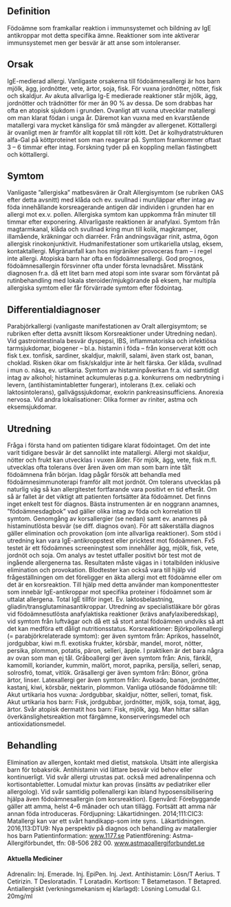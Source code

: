 ## Definition

Födoämne som framkallar reaktion i immunsystemet och bildning av IgE antikroppar mot detta specifika ämne. Reaktioner som inte aktiverar immunsystemet men ger besvär är att anse som intoleranser.

## Orsak

IgE-medierad allergi. Vanligaste orsakerna till födoämnesallergi är hos barn mjölk, ägg, jordnötter, vete, ärtor, soja, fisk. För vuxna jordnötter, nötter, fisk och skaldjur. Av akuta allvarliga Ig-E medierade reaktioner står mjölk, ägg, jordnötter och trädnötter för mer än 90 % av dessa. De som drabbas har ofta en atopisk sjukdom i grunden.
Ovanligt att vuxna utvecklar matallergi om man klarat födan i unga år. Däremot kan vuxna med en kvarstående matallergi vara mycket känsliga för små mängder av allergenet. Köttallergi är ovanligt men är framför allt kopplat till rött kött. Det är kolhydratstrukturen alfa-Gal på köttproteinet som man reagerar på. Symtom framkommer oftast 3 – 6 timmar efter intag. Forskning tyder på en koppling mellan fästingbett och köttallergi.

## Symtom

Vanligaste ”allergiska” matbesvären är Oralt Allergisymtom (se rubriken OAS efter detta avsnitt) med klåda och ev. svullnad i mun/läppar efter intag av föda innehållande korsreagerande antigen där individen i grunden har en allergi mot ex.v. pollen.
Allergiska symtom kan uppkomma från minuter till timmar efter exponering. Allvarligaste reaktionen är anafylaxi. Symtom från magtarmkanal, klåda och svullnad kring mun till kolik, magkramper, illamående, kräkningar och diarréer. Från andningsvägar rinit, astma, ögon allergisk rinokonjunktivit. Hudmanifestationer som urtikariella utslag, eksem, kontaktallergi. Migränanfall kan hos migräniker provoceras fram – i regel inte allergi. Atopiska barn har ofta en födoämnesallergi. God prognos, födoämnesallergin försvinner ofta under första levnadsåret.
Misstänk diagnosen fr.a. då ett litet barn med atopi som inte svarar som förväntat på rutinbehandling med lokala steroider/mjukgörande på eksem, har multipla allergiska symtom eller får förvärrade symtom efter födointag.

## Differentialdiagnoser

Parabjörkallergi (vanligaste manifestationen av Oralt allergisymtom; se rubriken efter detta avsnitt liksom Korsreaktioner under Utredning nedan).
Vid gastrointestinala besvär dyspepsi, IBS, inflammatoriska och infektiösa tarmsjukdomar, biogener – bl.a. histamin i föda – från konserverat kött och fisk t.ex. tonfisk, sardiner, skaldjur, makrill, salami, även stark ost, banan, choklad. Risken ökar om fisk/skaldjur inte är helt färska. Ger klåda, svullnad i mun o. näsa, ev. urtikaria. Symtom av histaminpåverkan fr.a. vid samtidigt intag av alkohol; histaminet ackumuleras p.g.a. konkurrens om nedbrytning i levern, (antihistamintabletter fungerar), intolerans (t.ex. celiaki och laktosintolerans), gallvägssjukdomar, exokrin pankreasinsufficiens. Anorexia nervosa. Vid andra lokalisationer: Olika former av riniter, astma och eksemsjukdomar.

## Utredning

Fråga i första hand om patienten tidigare klarat födointaget. Om det inte varit tidigare besvär är det sannolikt inte matallergi. Allergi mot skaldjur, nötter och frukt kan utvecklas i vuxen ålder.
För mjölk, ägg, vete, fisk m.fl. utvecklas ofta tolerans över åren även om man som barn inte tålt födoämnena från början. Idag pågår försök att behandla med födoämnesimmunoterapi framför allt mot jordnöt. Om tolerans utvecklas på naturlig väg så kan allergitestet fortfarande vara positivt en tid efteråt. Om så är fallet är det viktigt att patienten fortsätter äta födoämnet.
Det finns inget enkelt test för diagnos. Bästa instrumenten är en noggrann anamnes, ”födoämnesdagbok” vad gäller olika intag av föda och korrelation till symtom. Genomgång av korsallergier (se nedan) samt ev. anamnes på histaminutlösta besvär (se diff. diagnos ovan). För att säkerställa diagnos gäller elimination och provokation (om inte allvarliga reaktioner). Som stöd i utredning kan vara IgE-antikroppstest eller pricktest mot födoämnen. Fx5 testet är ett födoämnes screeningtest som innehåller ägg, mjölk, fisk, vete, jordnöt och soja. Om analys av testet utfaller positivt bör test mot de ingående allergenerna tas. Resultaten måste vägas in i totalbilden inklusive elimination och provokation. Blodtester kan också vara till hjälp vid frågeställningen om det föreligger en äkta allergi mot ett födoämne eller om det är en korsreaktion. Till hjälp med detta använder man komponenttester som innebär IgE-antikroppar mot specifika proteiner i födoämnet som är uttalat allergena. Total IgE tillför inget. Ev. laktosbelastning, gliadin/transglutaminasantikroppar. Utredning av specialistläkare bör göras vid födoämnesutlösta anafylaktiska reaktioner (krävs anafylaxiberedskap), vid symtom från luftvägar och då ett så stort antal födoämnen undviks så att det kan medföra ett dåligt nutritionsstatus.
Korsreaktioner:
Björkpollenallergi (= parabjörkrelaterade symtom): ger även symtom från: Aprikos, hasselnöt, jordgubbar, kiwi m.fl. exotiska frukter, körsbär, mandel, morot, nötter, persika, plommon, potatis, päron, selleri, äpple. I praktiken är det bara några av ovan som man ej tål.
Gråboallergi ger även symtom från: Anis, fänkål, kamomill, koriander, kummin, malört, morot, paprika, persilja, selleri, senap, solrosfrö, tomat, vitlök.
Gräsallergi ger även symtom från: Bönor, gröna ärtor, linser.
Latexallergi ger även symtom från: Avokado, banan, jordnötter, kastanj, kiwi, körsbär, nektarin, plommon.
Vanliga utlösande födoämne till:
Akut urtikaria hos vuxna: Jordgubbar, skaldjur, nötter, selleri, tomat, fisk.
Akut urtikaria hos barn: Fisk, jordgubbar, jordnötter, mjölk, soja, tomat, ägg, ärtor.
Svår atopisk dermatit hos barn: Fisk, mjölk, ägg. Man hittar sällan överkänslighetsreaktion mot färgämne, konserveringsmedel och antioxidationsmedel.

## Behandling

Elimination av allergen, kontakt med dietist, matskola. Utsätt inte allergiska barn för tobaksrök. Antihistamin vid lättare besvär vid behov eller kontinuerligt. Vid svår allergi utrustas pat. också med adrenalinpenna och kortisontabletter. Lomudal mixtur kan provas (insätts av pediatriker eller allergolog). Vid svår samtidig pollenallergi kan ibland hyposensibilisering hjälpa även födoämnesallergin (om korsreaktion).
Egenvård: Förebyggande gäller att amma, helst 4–6 månader och utan tillägg. Fortsätt att amma när annan föda introduceras.
Fördjupning: Läkartidningen. 2014;111:CIC3: Matallergi kan var ett svårt handikapp-som inte syns. 
Läkartidningen. 2016,113:DTU9: Nya perspektiv på diagnos och behandling av matallergier hos barn
Patientinformation: www.1177.se
Patientförening: Astma-Allergiförbundet, tfn: 08-506 282 00. www.astmaoallergiforbundet.se

#### Aktuella Mediciner

Adrenalin: Inj. Emerade. Inj. EpiPen. Inj. Jext.
Antihistamin: Lösn/T Aerius. T Cetirizin. T Desloratadin. T Loratadin.
Kortison: T Betametason. T Betapred.
Antiallergiskt (verkningsmekanism ej klarlagd): Lösning Lomudal G.I. 20mg/ml

